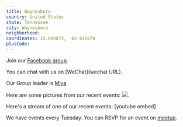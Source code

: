 ```yaml
---
title: Waynesboro
country: United States
state: Tennessee
city: Waynesboro
neighborhood: 
coordinates: 33.089873, -82.015674
plusCode:
---
```

Join our [Facebook group](https://www.facebook.com/groups/free.code.camp.waynesboro).

You can chat with us on [WeChat](wechat URL).

Our Group leader is [Miya](freecodecamp.org/miya)

Here are some pictures from our recent events:
![](https://scontent-atl3-1.xx.fbcdn.net/v/t1.0-9/12140757_10207649901348241_1226550398520872643_n.jpg?oh=7cb19b98ad32ed4ee5dffe859946cdb8&oe=597E34A1).

Here's a stream of one of our recent events:
[youtube embed]

We have events every Tuesday. You can RSVP for an event on [meetup](meetupurl).
